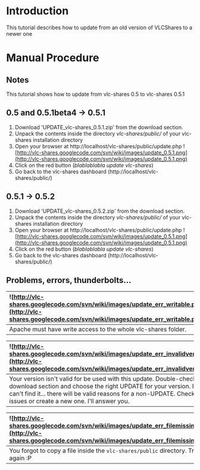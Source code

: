 # Introduction #

This tutorial describes how to update from an old version of VLCShares to a newer one


# Manual Procedure #

## Notes ##

This tutorial shows how to update from vlc-shares 0.5 to vlc-shares 0.5.1


## 0.5 and 0.5.1beta4 -> 0.5.1 ##

  1. Download 'UPDATE\_vlc-shares\_0.5.1.zip' from the download section.
  1. Unpack the contents inside the directory _vlc-shares/public/_ of your vlc-shares installation directory
  1. Open your browser at http://localhost/vlc-shares/public/update.php ![http://vlc-shares.googlecode.com/svn/wiki/images/update_0.5.1.png](http://vlc-shares.googlecode.com/svn/wiki/images/update_0.5.1.png)
  1. Click on the red button (_blablablabla update vlc-shares_)
  1. Go back to the vlc-shares dashboard (http://localhost/vlc-shares/public/)

## 0.5.1 -> 0.5.2 ##

  1. Download 'UPDATE\_vlc-shares\_0.5.2.zip' from the download section.
  1. Unpack the contents inside the directory _vlc-shares/public/_ of your vlc-shares installation directory
  1. Open your browser at http://localhost/vlc-shares/public/update.php ![http://vlc-shares.googlecode.com/svn/wiki/images/update_0.5.1.png](http://vlc-shares.googlecode.com/svn/wiki/images/update_0.5.1.png)
  1. Click on the red button (_blablablabla update vlc-shares_)
  1. Go back to the vlc-shares dashboard (http://localhost/vlc-shares/public/)

## Problems, errors, thunderbolts... ##

|![http://vlc-shares.googlecode.com/svn/wiki/images/update_err_writable.png](http://vlc-shares.googlecode.com/svn/wiki/images/update_err_writable.png)|
|:----------------------------------------------------------------------------------------------------------------------------------------------------|
|Apache must have write access to the whole vlc-shares folder.|

|![http://vlc-shares.googlecode.com/svn/wiki/images/update_err_invalidversion.png](http://vlc-shares.googlecode.com/svn/wiki/images/update_err_invalidversion.png)|
|:----------------------------------------------------------------------------------------------------------------------------------------------------------------|
|Your version isn't valid for be used with this update. Double-check the download section and choose the right UPDATE for your version. If you can't find it... there will be valid reasons for a non-UPDATE. Check the issues or create a new one. I'll answer you.|

|![http://vlc-shares.googlecode.com/svn/wiki/images/update_err_filemissing.png](http://vlc-shares.googlecode.com/svn/wiki/images/update_err_filemissing.png)|
|:----------------------------------------------------------------------------------------------------------------------------------------------------------|
|You forgot to copy a file inside the `vlc-shares/public` directory. Try again :P|

